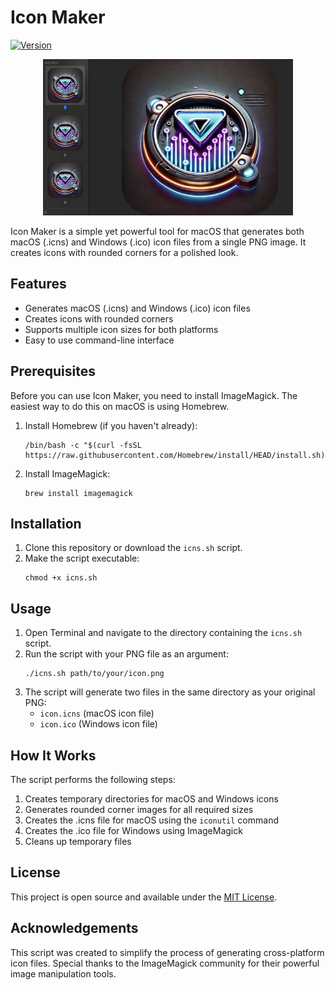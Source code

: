 # Icon Maker

[![Version](https://img.shields.io/badge/version-0.1.0-blue.svg)](https://semver.org)

<p align="center">
  <img src="Screenshot.jpg" alt="Scrennshot Icon Maker" width="400"/>
</p>

Icon Maker is a simple yet powerful tool for macOS that generates both macOS (.icns) and Windows (.ico) icon files from a single PNG image. It creates icons with rounded corners for a polished look.

## Features

- Generates macOS (.icns) and Windows (.ico) icon files
- Creates icons with rounded corners
- Supports multiple icon sizes for both platforms
- Easy to use command-line interface

## Prerequisites

Before you can use Icon Maker, you need to install ImageMagick. The easiest way to do this on macOS is using Homebrew.

1. Install Homebrew (if you haven't already):

   ```
   /bin/bash -c "$(curl -fsSL https://raw.githubusercontent.com/Homebrew/install/HEAD/install.sh)"
   ```

2. Install ImageMagick:
   ```
   brew install imagemagick
   ```

## Installation

1. Clone this repository or download the `icns.sh` script.
2. Make the script executable:
   ```
   chmod +x icns.sh
   ```

## Usage

1. Open Terminal and navigate to the directory containing the `icns.sh` script.
2. Run the script with your PNG file as an argument:
   ```
   ./icns.sh path/to/your/icon.png
   ```
3. The script will generate two files in the same directory as your original PNG:
   - `icon.icns` (macOS icon file)
   - `icon.ico` (Windows icon file)

## How It Works

The script performs the following steps:

1. Creates temporary directories for macOS and Windows icons
2. Generates rounded corner images for all required sizes
3. Creates the .icns file for macOS using the `iconutil` command
4. Creates the .ico file for Windows using ImageMagick
5. Cleans up temporary files

## License

This project is open source and available under the [MIT License](LICENSE).

## Acknowledgements

This script was created to simplify the process of generating cross-platform icon files. Special thanks to the ImageMagick community for their powerful image manipulation tools.
